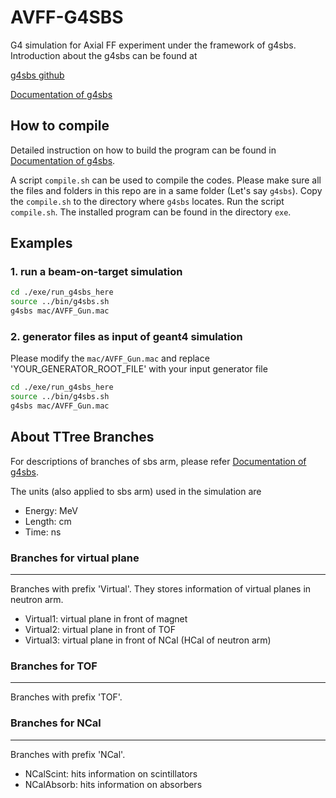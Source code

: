 # AVFF-G4SBS
G4 simulation for Axial FF experiment under the framework of g4sbs.
Introduction about the g4sbs can be found at

[g4sbs github](https://github.com/JeffersonLab/g4sbs?tab=coc-ov-file)

[Documentation of g4sbs](https://hallaweb.jlab.org/wiki/index.php/Documentation_of_g4sbs#Notes_on_GEANT4_build_options)

## How to compile
Detailed instruction on how to build the program can be found in [Documentation of g4sbs](https://hallaweb.jlab.org/wiki/index.php/Documentation_of_g4sbs#Notes_on_GEANT4_build_options).

A script `compile.sh` can be used to compile the codes.
Please make sure all the files and folders in this repo are in a same folder (Let's say `g4sbs`).
Copy the `compile.sh` to the directory where `g4sbs` locates.
Run the script `compile.sh`. The installed program can be found in the directory `exe`.

## Examples
### 1. run a beam-on-target simulation

```bash
cd ./exe/run_g4sbs_here
source ../bin/g4sbs.sh
g4sbs mac/AVFF_Gun.mac 
```
### 2. generator files as input of geant4 simulation
Please modify the `mac/AVFF_Gun.mac` and replace 'YOUR_GENERATOR_ROOT_FILE' with your input generator file
```bash
cd ./exe/run_g4sbs_here
source ../bin/g4sbs.sh
g4sbs mac/AVFF_Gun.mac 
```

## About TTree Branches
For descriptions of branches of sbs arm, please refer [Documentation of g4sbs](https://hallaweb.jlab.org/wiki/index.php/Documentation_of_g4sbs#Notes_on_GEANT4_build_options).

The units (also applied to sbs arm) used in the simulation are  
- Energy: $\mathrm{MeV}$
- Length: $\mathrm{cm}$
- Time: $\mathrm{ns}$

### Branches for virtual plane
---
Branches with prefix 'Virtual'. They stores information of virtual planes in neutron arm.
- Virtual1: virtual plane in front of magnet
- Virtual2: virtual plane in front of TOF
- Virtual3: virtual plane in front of NCal (HCal of neutron arm)
### Branches for TOF
---
Branches with prefix 'TOF'.
### Branches for NCal
---
Branches with prefix 'NCal'.
- NCalScint: hits information on scintillators
- NCalAbsorb: hits information on absorbers